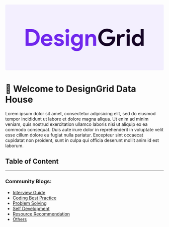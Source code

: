 ![image](community/assets/images/logo512.png)

# 👋 Welcome to **DesignGrid** Data House

Lorem ipsum dolor sit amet, consectetur adipisicing elit, sed do eiusmod tempor incididunt ut labore et dolore magna aliqua. Ut enim ad minim veniam,
quis nostrud exercitation ullamco laboris nisi ut aliquip ex ea commodo consequat. Duis aute irure dolor in reprehenderit in voluptate velit esse
cillum dolore eu fugiat nulla pariatur. Excepteur sint occaecat cupidatat non proident, sunt in culpa qui officia deserunt mollit anim id est laborum.

## Table of Content

---

### Community Blogs:

- [Interview Guide]()
- [Coding Best Practice]()
- [Problem Solving]()
- [Self Development]()
- [Resource Recommendation]()
- [Others]()
